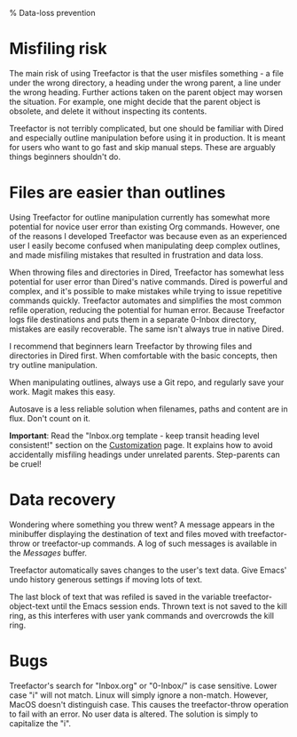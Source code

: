 % Data-loss prevention

Misfiling risk
===

The main risk of using Treefactor is that the user misfiles something - a file under the wrong directory, a heading under the wrong parent, a line under the wrong heading. Further actions taken on the parent object may worsen the situation. For example, one might decide that the parent object is obsolete, and delete it without inspecting its contents.

Treefactor is not terribly complicated, but one should be familiar with Dired and especially outline manipulation before using it in production. It is meant for users who want to go fast and skip manual steps. These are arguably things beginners shouldn't do.

Files are easier than outlines
===

Using Treefactor for outline manipulation currently has somewhat more potential for novice user error than existing Org commands. However, one of the reasons I developed Treefactor was because even as an experienced user I easily become confused when manipulating deep complex outlines, and made misfiling mistakes that resulted in frustration and data loss.

When throwing files and directories in Dired, Treefactor has somewhat less potential for user error than Dired's native commands. Dired is powerful and complex, and it's possible to make mistakes while trying to issue repetitive commands quickly. Treefactor automates and simplifies the most common refile operation, reducing the potential for human error. Because Treefactor logs file destinations and puts them in a separate 0-Inbox directory, mistakes are easily recoverable. The same isn't always true in native Dired.

I recommend that beginners learn Treefactor by throwing files and directories in Dired first. When comfortable with the basic concepts, then try outline manipulation.

When manipulating outlines, always use a Git repo, and regularly save your work. Magit makes this easy.

Autosave is a less reliable solution when filenames, paths and content are in flux. Don't count on it.

**Important**: Read the "Inbox.org template - keep transit heading level consistent!" section on the [Customization](Customization.html) page. It explains how to avoid accidentally misfiling headings under unrelated parents. Step-parents can be cruel!

Data recovery
===

Wondering where something you threw went? A message appears in the minibuffer displaying the destination of text and files moved with treefactor-throw or treefactor-up commands. A log of such messages is available in the *Messages* buffer.

Treefactor automatically saves changes to the user's text data. Give Emacs' undo history generous settings if moving lots of text.

The last block of text that was refiled is saved in the variable treefactor-object-text until the Emacs session ends. Thrown text is not saved to the kill ring, as this interferes with user yank commands and overcrowds the kill ring.

Bugs
===

Treefactor's search for "Inbox.org" or "0-Inbox/" is case sensitive. Lower case "i" will not match. Linux will simply ignore a non-match. However, MacOS doesn't distinguish case. This causes the treefactor-throw operation to fail with an error. No user data is altered. The solution is simply to capitalize the "i".
